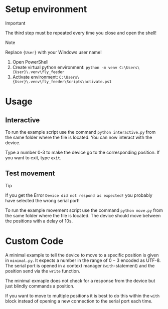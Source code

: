 # Setup environment

> [!IMPORTANT]
> The third step must be repeated every time you close and open the shell!

> [!NOTE]
> Replace ```{User}``` with your Windows user name!

1. Open PowerShell
2. Create virtual python environment: ```python -m venv C:\Users\{User}\.venv\fly_feeder```
3. Activate environment: ```C:\Users\{User}\.venv\fly_feeder\Scripts\activate.ps1```

# Usage

## Interactive

To run the example script use the command ```python interactive.py``` from the same folder where the file is located.
You can now interact with the device.

Type a number 0-3 to make the device go to the corresponding position. If you want to exit, type ```exit```.


## Test movement

> [!TIP]
> If you get the Error ```Device did not respond as expected!``` you probably have selected the wrong serial port!

To run the example movement script use the command ```python move.py``` from the same folder where the file is located.
The device should move between the positions with a delay of $10\mathrm{s}$.

# Custom Code

A minimal example to tell the device to move to a specific position is given in ```minimal.py```.
It expects a number in the range of $0-3$ encoded as UTF-8. The serial port is opened in a context manager (```with```-statement) and the position send via the ```write``` function.

The minimal exmaple does not check for a response from the device but just blindly commands a position.


If you want to move to multiple positions it is best to do this within the ```with``` block instead of opening a new connection to the serial port each time.
